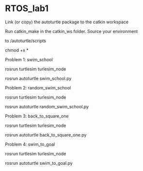 # RTOS_lab1
Link (or copy) the autoturtle package to the catkin workspace

Run catkin_make in the catkin_ws folder. Source your environment

to /autoturtle/scripts

chmod +x *

Problem 1: swim_school
  
rosrun turtlesim turlesim_node

rosrun autoturtle swim_school.py

Problem 2: random_swim_school

rosrun turtlesim turlesim_node

rosrun autoturtle random_swim_school.py

Problem 3: back_to_square_one

rosrun turtlesim turlesim_node
  
rosrun autoturtle back_to_square_one.py
 
Problem 4: swim_to_goal

rosrun turtlesim turlesim_node

rosrun autoturtle swim_to_goal.py
